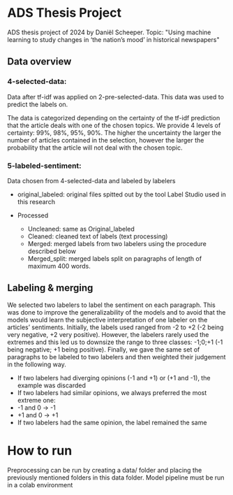 # ADS Thesis Project
 ADS thesis project of 2024 by Daniël Scheeper. Topic: "Using machine learning to study changes in ‘the nation’s mood’ in historical newspapers"

## Data overview
### 4-selected-data: 
Data after tf-idf was applied on 2-pre-selected-data. This data was used to predict the labels on.

The data is categorized depending on the certainty of the tf-idf prediction that the article deals with one of the chosen topics. We provide 4 levels of certainty: 99%, 98%, 95%, 90%. The higher the uncertainty the larger the number of articles contained in the selection, however the larger the probability that the article will not deal with the chosen topic.

### 5-labeled-sentiment:
Data chosen from 4-selected-data and labeled by labelers

- original_labeled: original files spitted out by the tool Label Studio used in this research

- Processed
    -	Uncleaned: same as Original_labeled
    -	Cleaned: cleaned text of labels (text processing)
    -	Merged: merged labels from two labelers using the procedure described below
    -	Merged_split: merged labels split on paragraphs of length of maximum 400 words.
## Labeling & merging
We selected two labelers to label the sentiment on each paragraph. This was done to improve the generalizability of the models and to avoid that the models would learn the subjective interpretation of one  labeler on the articles’ sentiments. Initially, the labels used ranged from -2 to +2 (-2 being very negative, +2 very positive). However, the labelers rarely used the extremes and this led us to downsize the range to three classes: -1;0;+1 (-1 being negative; +1 being positive). Finally, we gave the same set of paragraphs to be labeled to two labelers and then weighted their judgement in the following way.

-	If two labelers had diverging opinions (-1 and +1) or (+1 and -1), the example was discarded
-	If two labelers had similar opinions, we always preferred the most extreme one:
-	-1 and 0 -> -1
-	+1 and 0 -> +1
-	If two labelers had the same opinion, the label remained the same

# How to run
Preprocessing can be run by creating a data/ folder and placing the previously mentioned folders in this data folder. Model pipeline must be run in a colab environment
